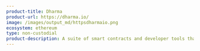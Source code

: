 ```yaml
---
product-title: Dharma
product-url: https://dharma.io/
image: /images/output_md/httpsdharmaio.png
ecosystem: ethereum
type: non-custodial
product-description: A suite of smart contracts and developer tools that make it possible to borrow and lend crypto-assets on blockchains like Ethereum
---
```

